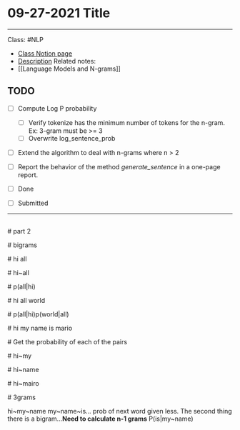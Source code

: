 # 09-27-2021 Title

---

Class: #NLP 
- [Class Notion page]()
- [Description](https://moodle.colgate.edu/mod/page/view.php?id=532477&inpopup=1)
Related notes:
- [[Language Models and N-grams]]

## TODO
- [ ] Compute Log P probability
	- [ ] Verify tokenize has the minimum number of tokens for the n-gram. Ex: 3-gram must be >= 3
	- [ ] Overwrite log_sentence_prob
- [ ] Extend the algorithm to deal with n-grams where n > 2
- [ ] Report the behavior of the method _generate_sentence_ in a one-page report.
- [ ] Done
- [ ] Submitted


--- 

## 

 # part 2

 # bigrams

 # hi all

 # hi~all

 # p(all|hi)

 # hi all world

 # p(all|hi)p(world|all)

 # hi my name is mario

 # Get the probability of each of the pairs 

 # hi~my

 # hi~name

 # hi~mairo

 # 3grams
 
 hi~my~name
 my~name~is...
 prob of next word given less. The second thing there is a bigram...**Need to calculate n-1 grams**
 P(is|my~name)
 


